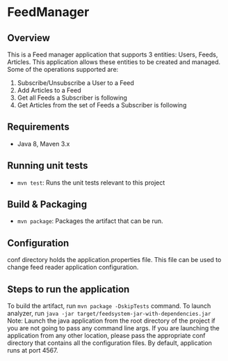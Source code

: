 FeedManager
==============
## Overview
This is a Feed manager application that supports 3 entities: Users, Feeds, Articles. 
This application allows these entities to be created and managed. Some of the operations supported are:
1. Subscribe/Unsubscribe a User to a Feed
2. Add Articles to a Feed
3. Get all Feeds a Subscriber is following
4. Get Articles from the set of Feeds a Subscriber is following

## Requirements
- Java 8, Maven 3.x

## Running unit tests
- `mvn test`: Runs the unit tests relevant to this project
  

## Build & Packaging 
- `mvn package`: Packages the artifact that can be run.

## Configuration
conf directory holds the application.properties file. This file can be used to change feed reader 
application configuration. 


## Steps to run the application

To build the artifact, run `mvn package -DskipTests` command.
To launch analyzer, run `java -jar target/feedsystem-jar-with-dependencies.jar`
Note: Launch the java application from the root directory of the project if you are not going to 
pass any command line args. If you are launching the application from any other location, please 
pass the appropriate conf directory that contains all the configuration files. By default, 
application runs at port 4567.


